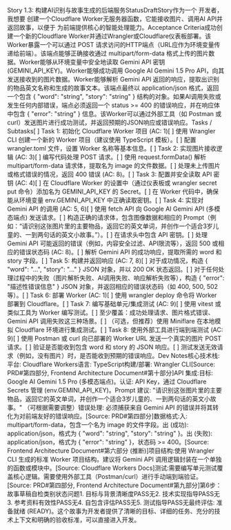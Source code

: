 Story 1.3: 构建AI识别与故事生成的后端服务StatusDraftStory作为一个 开发者，我想要 创建一个Cloudflare Worker无服务器函数，它能接收图片、调用AI API并返回故事，以便于 为前端提供核心的智能处理能力。Acceptance Criteria成功创建一个新的Cloudflare Worker并通过Wrangler或Cloudflare仪表板部署。该Worker暴露一个可以通过 POST 请求访问的HTTP端点（URL应作为环境变量传递给前端）。该端点能够正确接收通过 multipart/form-data 格式上传的图片数据。Worker能够从环境变量中安全地读取 Gemini API 密钥 (GEMINI_API_KEY)。Worker能够成功调用 Google AI Gemini 1.5 Pro API，向其发送接收到的图片数据。Worker能够解析 Gemini API 返回的响应，提取出识别的物品英文名称和生成的故事文本。该端点最终以 application/json 格式，返回一个包含 { "word": "string", "story": "string" } 结构的对象。如果AI调用失败或发生任何内部错误，端点必须返回一个 status >= 400 的错误响应，并在响应体中包含 { "error": "string" } 信息。该Worker可以通过外部工具（如 Postman 或 curl）发送图片进行成功测试，并返回预期的JSON响应或错误响应。Tasks / Subtasks[ ] Task 1: 初始化 Cloudflare Worker 项目 (AC: 1)[ ] 使用 Wrangler CLI 创建一个新的 Worker 项目（建议使用 TypeScript 模板）。[ ] 配置 wrangler.toml 文件，设置 Worker 名称等基本信息。[ ] Task 2: 实现图片接收逻辑 (AC: 3)[ ] 编写代码处理 POST 请求。[ ] 使用 request.formData() 解析 multipart/form-data 请求体，提取名为 image 的文件数据。[ ] 处理未上传图片或格式错误的情况，返回 400 错误 (AC: 8)。[ ] Task 3: 配置并安全读取 API 密钥 (AC: 4)[ ] 在 Cloudflare Worker 的设置中（通过仪表板或 wrangler secret put 命令）添加名为 GEMINI_API_KEY 的 Secret。[ ] 在 Worker 代码中，确保能从环境变量 env.GEMINI_API_KEY 中正确读取密钥。[ ] Task 4: 实现对 Gemini API 的调用 (AC: 5, 6)[ ] 使用 fetch API 向 Google AI Gemini API (多模态端点) 发送请求。[ ] 构造正确的请求体，包含图像数据和相应的 Prompt（例如：“请识别这张图片里的主要物品，返回它的英文单词，并创作一个适合3岁儿童的、一到两句话的英文小故事。”）。[ ] 在请求头中包含 API 密钥。[ ] 处理 Gemini API 可能返回的错误（例如，内容安全过滤、API限流等），返回 500 或相应的错误状态码 (AC: 8)。[ ] 解析 Gemini API 的成功响应，提取所需的 word 和 story 字段。[ ] Task 5: 构建并返回响应 (AC: 7, 8)[ ] 对于成功情况，构造 { "word": "...", "story": "..." } JSON 对象，并以 200 OK 状态返回。[ ] 对于任何处理过程中的失败（图片解析失败、AI调用失败、响应解析失败等），构造 { "error": "描述性错误信息" } JSON 对象，并返回相应的错误状态码（如 400, 500, 502 等）。[ ] Task 6: 部署 Worker (AC: 1)[ ] 使用 wrangler deploy 命令将 Worker 部署到 Cloudflare。[ ] Task 7: 编写基础单元/集成测试 (AC: 9)[ ] 使用 vitest 或类似工具为 Worker 编写测试。[ ] 至少覆盖：成功处理请求、图片格式错误、Gemini API 调用失败这三种场景。[ ] （可选，但推荐）使用 Miniflare 在本地模拟 Cloudflare 环境进行集成测试。[ ] Task 8: 使用外部工具进行端到端测试 (AC: 9)[ ] 使用 Postman 或 curl 向已部署的 Worker URL 发送一个真实的图片 POST 请求。[ ] 验证是否能收到包含 word 和 story 的 JSON 响应。[ ] 测试发送无效请求（例如，没有图片）时，是否能收到预期的错误响应。Dev Notes核心技术栈:平台: Cloudflare Workers语言: TypeScript构建/部署: Wrangler CLI[Source: PRD#第四部分, Frontend Architecture Document#第十部分]API 集成:目标: Google AI Gemini 1.5 Pro (多模态端点)。认证: API Key，通过 Cloudflare Secrets 管理 (env.GEMINI_API_KEY)。Prompt 建议: "请识别这张图片里的主要物品，返回它的英文单词，并创作一个适合3岁儿童的、一到两句话的英文小故事。" （可根据需要调整）错误处理: 必须捕获来自 Gemini API 的错误并将其转化为对前端友好的错误响应。[Source: PRD#第四部分]数据格式:入: multipart/form-data，包含一个名为 image 的文件字段。出 (成功): application/json，格式为 { "word": "string", "story": "string" }。出 (失败): application/json，格式为 { "error": "string" }，状态码 >= 400。[Source: Frontend Architecture Document#第六部分 (推断)]项目结构:使用 Wrangler CLI 生成的标准 Worker 项目结构。建议将 Gemini API 调用逻辑封装在一个单独的函数或模块中。[Source: Cloudflare Workers Docs]测试:需要编写单元测试覆盖核心逻辑。需要使用外部工具（Postman/curl）进行手动端到端验证。[Source: PRD#第四部分, Frontend Architecture Document#第九部分]第6步：故事草稿自检类别状态问题1. 目标与背景清晰度PASS无2. 技术实现指导PASS无3. 参考资料有效性PASS无4. 自包含评估PASS无5. 测试指导PASS无最终评估: 准备就绪 (READY)。这个故事为开发者提供了清晰的目标、详细的任务、充分的技术上下文和明确的验收标准，可以直接进入开发。